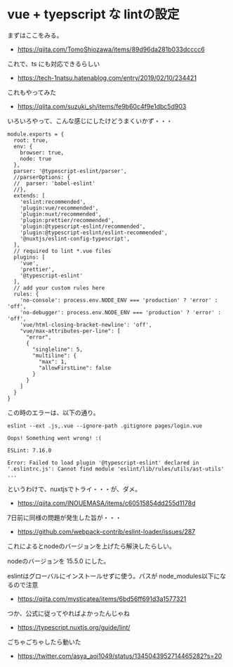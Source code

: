 # vue + tyepscript な lintの設定

まずはここをみる。

* https://qiita.com/TomoShiozawa/items/89d96da281b033dcccc6


これで、ts にも対応できるらしい

* https://tech-1natsu.hatenablog.com/entry/2019/02/10/234421


これもやってみた

* https://qiita.com/suzuki_sh/items/fe9b60c4f9e1dbc5d903

いろいろやって、こんな感じにしたけどうまくいかず・・・

```
module.exports = {
  root: true,
  env: {
    browser: true,
    node: true
  },
  parser: '@typescript-eslint/parser',
  //parserOptions: {
  //  parser: 'babel-eslint'
  //},
  extends: [
    'eslint:recommended',
    'plugin:vue/recommended',
    'plugin:nuxt/recommended',
    'plugin:prettier/recommended',
    'plugin:@typescript-eslint/recommended',
    'plugin:@typescript-eslint/eslint-recommended',
    '@nuxtjs/eslint-config-typescript',
  ],
  // required to lint *.vue files
  plugins: [
    'vue',
    'prettier',
    '@typescript-eslint'
  ],
  // add your custom rules here
  rules: {
    'no-console': process.env.NODE_ENV === 'production' ? 'error' : 'off',
    'no-debugger': process.env.NODE_ENV === 'production' ? 'error' : 'off',
    'vue/html-closing-bracket-newline': 'off',
    "vue/max-attributes-per-line": [
      "error",
      {
        "singleline": 5,
        "multiline": {
          "max": 1,
          "allowFirstLine": false
        }
      }
    ]
  }
}
```

この時のエラーは、以下の通り。

```
eslint --ext .js,.vue --ignore-path .gitignore pages/login.vue

Oops! Something went wrong! :(

ESLint: 7.16.0

Error: Failed to load plugin '@typescript-eslint' declared in '.eslintrc.js': Cannot find module 'eslint/lib/rules/utils/ast-utils'
...
```

というわけで、nuxtjsでトライ・・・が、ダメ。

* https://qiita.com/INOUEMASA/items/c60515854dd255d1178d



7日前に同様の問題が発生した旨が・・・

* https://github.com/webpack-contrib/eslint-loader/issues/287


これによるとnodeのバージョンを上げたら解決したらしい。

nodeのバージョンを 15.5.0 にした。


eslintはグローバルにインストールせずに使う。パスが node_modules以下になるので注意

* https://qiita.com/mysticatea/items/6bd56ff691d3a1577321

つか、公式に従ってやればよかったんじゃね

* https://typescript.nuxtjs.org/guide/lint/


ごちゃごちゃしたら動いた

* https://twitter.com/asya_aoi1049/status/1345043952714465282?s=20


